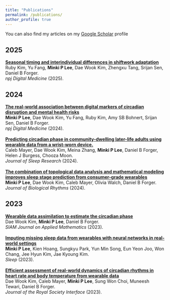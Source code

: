 ```yaml
---
title: "Publications"
permalink: /publications/
author_profile: true
---
```

You can also find my articles on my [Google Scholar](https://scholar.google.com/citations?user=cMwhtDwAAAAJ&hl=en) profile <br>

2025
------
<b>[Seasonal timing and interindividual differences in shiftwork adaptation](https://www.nature.com/articles/s41746-025-01678-z)</b> <br>
Ruby Kim, Yu Fang, <b>Minki P Lee</b>, Dae Wook Kim, Zhengxu Tang, Srijan Sen, Daniel B Forger.<br>
<i>npj Digital Medicine</i> (2025).
<br>

2024
------
<b>[The real-world association between digital markers of circadian disruption and mental health risks](https://www.nature.com/articles/s41746-024-01348-6)</b> <br>
<b>Minki P Lee</b>, Dae Wook Kim, Yu Fang, Ruby Kim, Amy SB Bohnert, Srijan Sen, Daniel B Forger.<br>
<i>npj Digital Medicine</i> (2024).
<br>
<br>
<b>[Predicting circadian phase in community-dwelling later-life adults using wearable data from a wrist-worn device.](https://onlinelibrary.wiley.com/doi/10.1111/jsr.14425)</b> <br>
Caleb Mayer, Dae Wook Kim, Meina Zhang, <b>Minki P Lee</b>, Daniel B Forger, Helen J Burgess, Chooza Moon.<br>
<i>Journal of Sleep Research</i> (2024).
<br>
<br>
<b>[The combination of topological data analysis and mathematical modeling improves sleep stage prediction from consumer-grade wearables](https://journals.sagepub.com/doi/abs/10.1177/07487304241288607)</b> <br>
<b>Minki P Lee</b>, Dae Wook Kim, Caleb Mayer, Olivia Walch, Daniel B Forger.<br>
<i>Journal of Biological Rhythms</i> (2024).
<br>

2023
------
<b>[Wearable data assimilation to estimate the circadian phase](https://epubs.siam.org/eprint/VDW7CYGCD6AEYKMCD7EP/full)</b> <br>
Dae Wook Kim, <b>Minki P Lee</b>, Daniel B Forger.<br>
<i>SIAM Journal on Applied Mathematics</i> (2023).
<br>
<br>
<b>[Imputing missing sleep data from wearables with neural networks in real-world settings](https://academic.oup.com/sleep/article/47/1/zsad266/7306801?guestAccessKey=f6f99397-0704-4d2d-8705-42bbd21c546a&login=false&utm_source=authortollfreelink&utm_campaign=sleep&utm_medium=email)</b> <br>
<b>Minki P Lee</b>, Kien Hoang, Sungkyu Park, Yun Min Song, Eun Yeon Joo, Won Chang, Jee Hyun Kim, Jae Kyoung Kim.<br>
<i>Sleep</i> (2023).
<br>
<br>
<b>[Efficient assessment of real-world dynamics of circadian rhythms in heart rate and body temperature from wearable data](https://royalsocietypublishing.org/doi/full/10.1098/rsif.2023.0030)</b> <br>
Dae Wook Kim, Caleb Mayer, <b>Minki P Lee</b>, Sung Won Choi, Muneesh Tewari, Daniel B Forger.<br>
<i>Journal of the Royal Society Interface</i> (2023).
